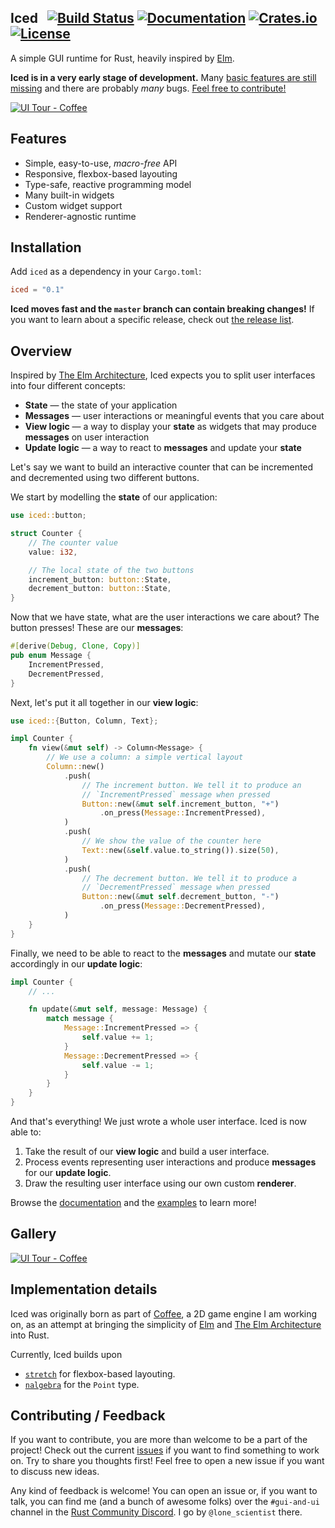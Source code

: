 Iced
&nbsp;
[![Build Status](https://travis-ci.org/hecrj/iced.svg?branch=master)](https://travis-ci.org/hecrj/iced)
[![Documentation](https://docs.rs/iced/badge.svg)](https://docs.rs/iced)
[![Crates.io](https://img.shields.io/crates/v/iced.svg)](https://crates.io/crates/iced)
[![License](https://img.shields.io/crates/l/iced.svg)](https://github.com/hecrj/iced/blob/master/LICENSE)
-------------------

A simple GUI runtime for Rust, heavily inspired by [Elm].

__Iced is in a very early stage of development.__ Many [basic features are still
missing] and there are probably _many_ bugs. [Feel free to contribute!]

[basic features are still missing]: https://github.com/hecrj/iced/issues?q=is%3Aissue+is%3Aopen+label%3Afeature
[Feel free to contribute!]: #contributing--feedback

[![UI Tour - Coffee][gui_gif]][gui_gfycat]

[gui_gif]: https://thumbs.gfycat.com/GloomyWeakHammerheadshark-small.gif
[gui_gfycat]: https://gfycat.com/gloomyweakhammerheadshark

## Features
  * Simple, easy-to-use, _macro-free_ API
  * Responsive, flexbox-based layouting
  * Type-safe, reactive programming model
  * Many built-in widgets
  * Custom widget support
  * Renderer-agnostic runtime

## Installation
Add `iced` as a dependency in your `Cargo.toml`:

```toml
iced = "0.1"
```

__Iced moves fast and the `master` branch can contain breaking changes!__ If
you want to learn about a specific release, check out [the release list].

[the release list]: https://github.com/hecrj/iced/releases

## Overview
Inspired by [The Elm Architecture], Iced expects you to split user interfaces
into four different concepts:

  * __State__ — the state of your application
  * __Messages__ — user interactions or meaningful events that you care
  about
  * __View logic__ — a way to display your __state__ as widgets that
  may produce __messages__ on user interaction
  * __Update logic__ — a way to react to __messages__ and update your
  __state__

Let's say we want to build an interactive counter that can be incremented and
decremented using two different buttons.

We start by modelling the __state__ of our application:

```rust
use iced::button;

struct Counter {
    // The counter value
    value: i32,

    // The local state of the two buttons
    increment_button: button::State,
    decrement_button: button::State,
}
```

Now that we have state, what are the user interactions we care about? The
button presses! These are our __messages__:

```rust
#[derive(Debug, Clone, Copy)]
pub enum Message {
    IncrementPressed,
    DecrementPressed,
}
```

Next, let's put it all together in our __view logic__:

```rust
use iced::{Button, Column, Text};

impl Counter {
    fn view(&mut self) -> Column<Message> {
        // We use a column: a simple vertical layout
        Column::new()
            .push(
                // The increment button. We tell it to produce an
                // `IncrementPressed` message when pressed
                Button::new(&mut self.increment_button, "+")
                    .on_press(Message::IncrementPressed),
            )
            .push(
                // We show the value of the counter here
                Text::new(&self.value.to_string()).size(50),
            )
            .push(
                // The decrement button. We tell it to produce a
                // `DecrementPressed` message when pressed
                Button::new(&mut self.decrement_button, "-")
                    .on_press(Message::DecrementPressed),
            )
    }
}
```

Finally, we need to be able to react to the __messages__ and mutate our
__state__ accordingly in our __update logic__:

```rust
impl Counter {
    // ...

    fn update(&mut self, message: Message) {
        match message {
            Message::IncrementPressed => {
                self.value += 1;
            }
            Message::DecrementPressed => {
                self.value -= 1;
            }
        }
    }
}
```

And that's everything! We just wrote a whole user interface. Iced is now able
to:

  1. Take the result of our __view logic__ and build a user interface.
  1. Process events representing user interactions and produce __messages__ for
     our __update logic__.
  1. Draw the resulting user interface using our own custom __renderer__.

Browse the [documentation] and the [examples] to learn more!

[documentation]: https://docs.rs/iced
[examples]: https://github.com/hecrj/iced/tree/master/examples

## Gallery
[![UI Tour - Coffee][gui_gif]][gui_gfycat]

[gui_gif]: https://thumbs.gfycat.com/GloomyWeakHammerheadshark-small.gif
[gui_gfycat]: https://gfycat.com/gloomyweakhammerheadshark

## Implementation details
Iced was originally born as part of [Coffee], a 2D game engine I am working on,
as an attempt at bringing the simplicity of [Elm] and [The Elm Architecture]
into Rust.

Currently, Iced builds upon
  * [`stretch`] for flexbox-based layouting.
  * [`nalgebra`] for the `Point` type.

[`stretch`]: https://github.com/vislyhq/stretch
[`nalgebra`]: https://github.com/rustsim/nalgebra

[Coffee]: https://github.com/hecrj/coffee
[Elm]: https://elm-lang.org/
[The Elm Architecture]: https://guide.elm-lang.org/architecture/

## Contributing / Feedback
If you want to contribute, you are more than welcome to be a part of the
project! Check out the current [issues] if you want to find something to work
on. Try to share you thoughts first! Feel free to open a new issue if you want
to discuss new ideas.

Any kind of feedback is welcome! You can open an issue or, if you want to talk,
you can find me (and a bunch of awesome folks) over the `#gui-and-ui` channel in
the [Rust Community Discord]. I go by `@lone_scientist` there.

[issues]: https://github.com/hecrj/iced/issues
[Rust Community Discord]: https://bit.ly/rust-community
